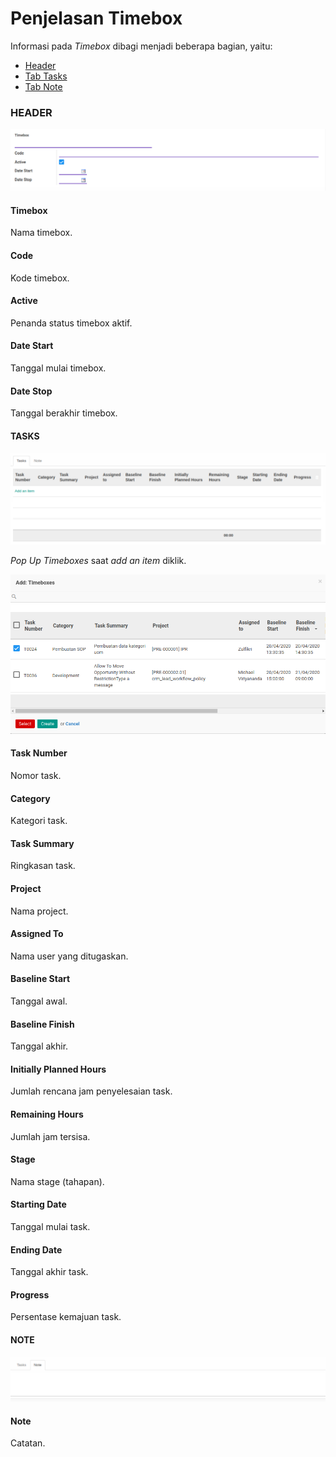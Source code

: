 # Penjelasan Timebox

Informasi pada *Timebox* dibagi menjadi beberapa bagian, yaitu:

  * [Header](#bagian-header)
  * [Tab Tasks](#tab-tasks)
  * [Tab Note](#tab-note)

### <a name="bagian-header">HEADER</a>

![](../../img/timebox/bagian-header.png)

#### <a name="field-timebox">Timebox</a>

Nama timebox.

#### <a name="field-code">Code</a>

Kode timebox.

#### <a name="field-active">Active</a>

Penanda status timebox aktif.

#### <a name="field-date-start">Date Start</a>

Tanggal mulai timebox.

#### <a name="field-date-stop">Date Stop</a>

Tanggal berakhir timebox.

#### <a name="tab-tasks">TASKS</a>

![](../../img/timebox/tab-task.png)

*Pop Up Timeboxes* saat *add an item* diklik.

![](../../img/timebox/tab-task-detail-1.png)
![](../../img/timebox/tab-task-detail-2.png)

#### <a name="field-task-no">Task Number</a>

Nomor task.

#### <a name="field-category">Category</a>

Kategori task.

#### <a name="field-task-summary">Task Summary</a>

Ringkasan task.

#### <a name="field-task-project">Project</a>

Nama project.

#### <a name="field-assigned-to">Assigned To</a>

Nama user yang ditugaskan.

#### <a name="field-baseline-start">Baseline Start</a>

Tanggal awal.

#### <a name="field-baseline-finish">Baseline Finish</a>

Tanggal akhir.

#### <a name="field-initial-plan-hour">Initially Planned Hours</a>

Jumlah rencana jam penyelesaian task.

#### <a name="field-remain-hour">Remaining Hours</a>

Jumlah jam tersisa.

#### <a name="field-stage">Stage</a>

Nama stage (tahapan).

#### <a name="field-start-date">Starting Date</a>

Tanggal mulai task.

#### <a name="field-end-date">Ending Date</a>

Tanggal akhir task.

#### <a name="field-progress">Progress</a>

Persentase kemajuan task.

#### <a name="tab-note">NOTE</a>

![](../../img/timebox/tab-note.png)

#### <a name="field-note">Note</a>

Catatan.
